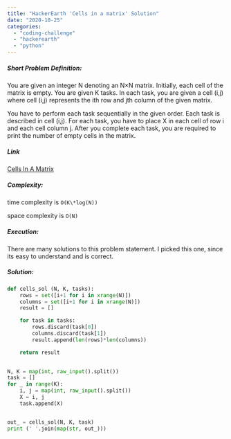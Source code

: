 ```yaml
---
title: "HackerEarth 'Cells in a matrix' Solution"
date: "2020-10-25"
categories: 
  - "coding-challenge"
  - "hackerearth"
  - "python"
---
```


##### Short Problem Definition:

You are given an integer N denoting an N×N matrix. Initially, each cell of the matrix is empty. You are given K tasks. In each task, you are given a cell (i,j) where cell (i,j) represents the ith row and jth column of the given matrix.

You have to perform each task sequentially in the given order. Each task is described in cell (i,j). For each task, you have to place X in each cell of row i and each cell column j. After you complete each task, you are required to print the number of empty cells in the matrix. 

##### Link

[Cells In A Matrix](https://www.hackerearth.com/practice/data-structures/hash-tables/basics-of-hash-tables/practice-problems/algorithm/easy-23-6031def9/description/)

##### Complexity:

time complexity is `O(K\*log(N))`

space complexity is `O(N)`

##### Execution:

There are many solutions to this problem statement. I picked this one, since its easy to understand and is correct.

##### Solution:

```python
def cells_sol (N, K, tasks):
    rows = set([i+1 for i in xrange(N)])
    columns = set([i+1 for i in xrange(N)])
    result = []

    for task in tasks:
        rows.discard(task[0])
        columns.discard(task[1])
        result.append(len(rows)*len(columns))

    return result
    

N, K = map(int, raw_input().split())
task = []
for _ in range(K):
    i, j = map(int, raw_input().split())
    X = i, j
    task.append(X)


out_ = cells_sol(N, K, task)
print (' '.join(map(str, out_)))
```

